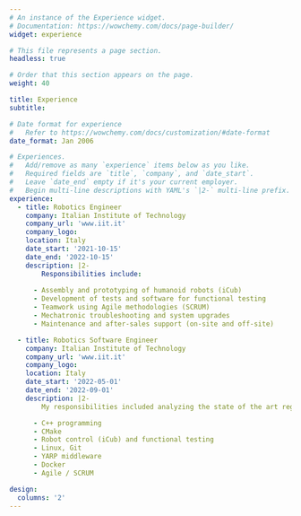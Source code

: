```yaml
---
# An instance of the Experience widget.
# Documentation: https://wowchemy.com/docs/page-builder/
widget: experience

# This file represents a page section.
headless: true

# Order that this section appears on the page.
weight: 40

title: Experience
subtitle:

# Date format for experience
#   Refer to https://wowchemy.com/docs/customization/#date-format
date_format: Jan 2006

# Experiences.
#   Add/remove as many `experience` items below as you like.
#   Required fields are `title`, `company`, and `date_start`.
#   Leave `date_end` empty if it's your current employer.
#   Begin multi-line descriptions with YAML's `|2-` multi-line prefix.
experience:
  - title: Robotics Engineer
    company: Italian Institute of Technology
    company_url: 'www.iit.it'
    company_logo: 
    location: Italy
    date_start: '2021-10-15'
    date_end: '2022-10-15'
    description: |2-
        Responsibilities include:
        
      - Assembly and prototyping of humanoid robots (iCub)
      - Development of tests and software for functional testing
      - Teamwork using Agile methodologies (SCRUM)
      - Mechatronic troubleshooting and system upgrades
      - Maintenance and after-sales support (on-site and off-site)

  - title: Robotics Software Engineer
    company: Italian Institute of Technology
    company_url: 'www.iit.it'
    company_logo:
    location: Italy
    date_start: '2022-05-01'
    date_end: '2022-09-01'
    description: |2-
        My responsibilities included analyzing the state of the art regarding the Robot Testing Framework, bugfixes of the icub-tests suite based on YARP middleware, writing new tests in C++ and final deployment based on Docker.

      - C++ programming
      - CMake
      - Robot control (iCub) and functional testing
      - Linux, Git
      - YARP middleware
      - Docker
      - Agile / SCRUM

design:
  columns: '2'
---
```

